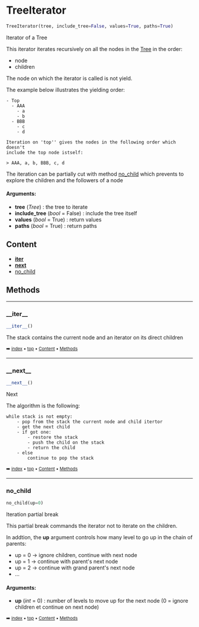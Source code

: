 # TreeIterator



``` python
TreeIterator(tree, include_tree=False, values=True, paths=True)
```

Iterator of a Tree

This iterator iterates recursively on all the nodes in the [Tree](treed-tree-tree.md) in the order:
- node
- children

The node on which the iterator is called is not yield.

The example below illustrates the yielding order:
    
```
- Top
  - AAA
    - a
    - b
  - BBB
    - c
    - d
    
Iteration on 'top'' gives the nodes in the following order which doesn't
include the top node istself:
    
> AAA, a, b, BBB, c, d
```

The iteration can be partially cut with method [no_child](#no_child) which prevents
to explore the children and the followers of a node

#### Arguments:
- **tree** (_Tree_) : the tree to iterate
- **include_tree** (_bool_ = False) : include the tree itself
- **values** (_bool_ = True) : return values
- **paths** (_bool_ = True) : return paths



## Content

- [__iter__](treed-tree-treeiterator.md#__iter__)
- [__next__](treed-tree-treeiterator.md#__next__)
- [no_child](treed-tree-treeiterator.md#no_child)



## Methods

----------
### \_\_iter__



``` python
__iter__()
```

The stack contains the current node and an iterator on its direct children


<sub>:arrow_right: [index](index.md) :black_small_square: [top](#treeiterator) :black_small_square: [Content](#content) :black_small_square: [Methods](#methods)</sub>



----------
### \_\_next__



``` python
__next__()
```

Next

The algorithm is the following:

```
while stack is not empty:
    - pop from the stack the current node and child itertor
    - get the next child
    - if got one:
        - restore the stack
        - push the child on the stack
        - return the child
    - else
        continue to pop the stack
```


<sub>:arrow_right: [index](index.md) :black_small_square: [top](#treeiterator) :black_small_square: [Content](#content) :black_small_square: [Methods](#methods)</sub>



----------
### no_child



``` python
no_child(up=0)
```

Iteration partial break

This partial break commands the iterator not to iterate on the children.

In addtion, the **up** argument controls how many level to go up in the chain
of parents:
- up = 0 -> ignore children, continue with next node
- up = 1 -> continue with parent's next node
- up = 2 -> continue with grand parent's next node
- ...


#### Arguments:
- **up** (_int_ = 0) : number of levels to move up for the next node (0 = ignore children et continue on next node)



<sub>:arrow_right: [index](index.md) :black_small_square: [top](#treeiterator) :black_small_square: [Content](#content) :black_small_square: [Methods](#methods)</sub>

